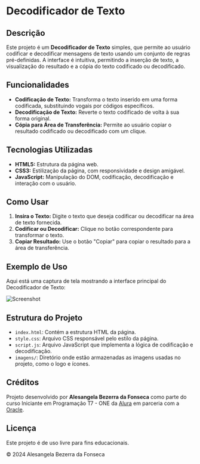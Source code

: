 # Decodificador de Texto

## Descrição

Este projeto é um **Decodificador de Texto** simples, que permite ao usuário codificar e decodificar mensagens de texto usando um conjunto de regras pré-definidas. A interface é intuitiva, permitindo a inserção de texto, a visualização do resultado e a cópia do texto codificado ou decodificado.

## Funcionalidades

- **Codificação de Texto:** Transforma o texto inserido em uma forma codificada, substituindo vogais por códigos específicos.
- **Decodificação de Texto:** Reverte o texto codificado de volta à sua forma original.
- **Cópia para Área de Transferência:** Permite ao usuário copiar o resultado codificado ou decodificado com um clique.

## Tecnologias Utilizadas

- **HTML5:** Estrutura da página web.
- **CSS3:** Estilização da página, com responsividade e design amigável.
- **JavaScript:** Manipulação do DOM, codificação, decodificação e interação com o usuário.

## Como Usar

1. **Insira o Texto:** Digite o texto que deseja codificar ou decodificar na área de texto fornecida.
2. **Codificar ou Decodificar:** Clique no botão correspondente para transformar o texto.
3. **Copiar Resultado:** Use o botão "Copiar" para copiar o resultado para a área de transferência.

## Exemplo de Uso

Aqui está uma captura de tela mostrando a interface principal do Decodificador de Texto:

![Screenshot](./imagens/CapturaTelaInicial.png)

## Estrutura do Projeto

- `index.html`: Contém a estrutura HTML da página.
- `style.css`: Arquivo CSS responsável pelo estilo da página.
- `script.js`: Arquivo JavaScript que implementa a lógica de codificação e decodificação.
- `imagens/`: Diretório onde estão armazenadas as imagens usadas no projeto, como o logo e ícones.

## Créditos

Projeto desenvolvido por **Alesangela Bezerra da Fonseca** como parte do curso Iniciante em Programação T7 - ONE da [Alura](https://www.alura.com.br) em parceria com a [Oracle](https://www.oracle.com/br/).

## Licença

Este projeto é de uso livre para fins educacionais.

&copy; 2024 Alesangela Bezerra da Fonseca
